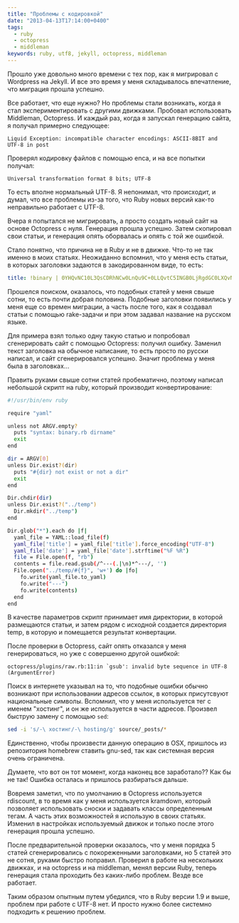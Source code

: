 ```yaml
---
title: "Проблемы с кодировкой"
date: "2013-04-13T17:14:00+0400"
tags:
  - ruby
  - octopress
  - middleman
keywords: ruby, utf8, jekyll, octopress, middleman
---
```

Прошло уже довольно много времени с тех пор, как я мигрировал с Wordpress на Jekyll. И все это время у меня складывалось впечатление, что миграция прошла успешно.

Все работает, что еще нужно? Но проблемы стали возникать, когда я стал экспериментировать с другими движками. Пробовал использовать Middleman, Octopress. И каждый раз, когда я запускал генерацию сайта, я получал примерно следующее:

```text
Liquid Exception: incompatible character encodings: ASCII-8BIT and UTF-8 in post
```

Проверял кодировку файлов с помощью enca, и на все попытки получал:

```text
Universal transformation format 8 bits; UTF-8
```

То есть вполне нормальный UTF-8. Я непонимал, что происходит, и думал, что все проблемы из-за того, что Ruby новых версий как-то неправильно работает с UTF-8.

Вчера я попытался не мигрировать, а просто создать новый сайт на основе Octopress с нуля. Генерация прошла успешно. Затем скопировал свои статьи, и генерация опять оборвалась и опять с той же ошибкой.

Стало понятно, что причина не в Ruby и не в движке. Что-то не так именно в моих статьях. Неожиданно вспомнил, что у меня есть статьи, в которых заголовки задаются в закодированном виде, то есть:

```yaml
title: !binary | 0YHQvNC10L3QsCDRhNCw0LnQu9C+0LLQvtC5INGB0LjRgdGC0LXQvNGL
```

Прошелся поиском, оказалось, что подобных статей у меня свыше сотни, то есть почти добрая половина. Подобные заголовки появились у меня еще со времен миграции, а часть после того, как я создавал статьи с помощью rake-задачи и при этом задавал название на русском языке.

Для примера взял только одну такую статью и попробовал сгенерировать сайт с помощью Octopress: получил ошибку. Заменил текст заголовка на обычное написание, то есть просто по русски написал, и сайт сгенерировался успешно. Значит проблема у меня была в заголовках...

Править руками свыше сотни статей пробематично, поэтому написал небольшой скрипт на ruby, который производит конвертирование:

```bash
#!/usr/bin/env ruby

require "yaml"

unless not ARGV.empty?
  puts "syntax: binary.rb dirname"
  exit
end

dir = ARGV[0]
unless Dir.exist?(dir)
  puts "#{dir} not exist or not a dir"
  exit
end

Dir.chdir(dir)
unless Dir.exist?("../temp")
  Dir.mkdir("../temp")
end

Dir.glob("*").each do |f|
  yaml_file = YAML::load_file(f)
  yaml_file['title'] = yaml_file['title'].force_encoding("UTF-8")
  yaml_file['date'] = yaml_file['date'].strftime("%F %R")
  file = File.open(f, "rb")
  contents = file.read.gsub(/^---(.|\n)*^---/, '')
  File.open("../temp/#{f}", 'w+') do |fo|
    fo.write(yaml_file.to_yaml)
    fo.write("---")
    fo.write(contents)
  end
end
```

В качестве параметров скрипт принимает имя директории, в которой размещаются статьи, и затем рядом с исходной создается директория temp, в которую и помещается результат конвертации.

После проверки в Octopress, сайт опять отказался у меня генерироваться, но уже с совершенно другой ошибкой:

```text
octopress/plugins/raw.rb:11:in `gsub': invalid byte sequence in UTF-8 (ArgumentError)
```

Поиск в интернете указывал на то, что подобные ошибки обычно возникают при использовании адресов ссылок, в которых присутсвуют национальные символы. Вспомнил, что у меня используется тег с именем "хостинг", и он же используется в части адресов. Произвел быструю замену с помощью `sed`:

```sh
sed -i 's/-\ хостинг/-\ hosting/g' source/_posts/*
```

Единственно, чтобы произвести данную операцию в OSX, пришлось из репозитория homebrew ставить gnu-sed, так как системная версия очень ограничена.

Думаете, что вот он тот момент, когда наконец все заработало?? Как бы не так! Ошибка осталась и пришлось разбираться дальше.

Вовремя заметил, что по умолчанию в Octopress используется rdiscount, в то время как у меня используется kramdown, который позволяет использовать сноски и задавать классы определенным тегам. А часть этих возможностей я использую в своих статьях. Изменил в настройках используемый движок и только после этого генерация прошла успешно.

После предварительной проверки оказалось, что у меня порядка 5 статей сгенерировались с покореженными заголовками, но 5 статей это не сотня, руками быстро поправил. Проверил в работе на нескольких движках, и на octopress и на middleman, менял версии Ruby, теперь генерация стала проходить без каких-либо проблем. Везде все работает.

Таким образом опытным путем убедился, что в Ruby версии 1.9 и выше, проблем при работе с UTF-8 нет. И просто нужно более системно подходить к решению проблем.
